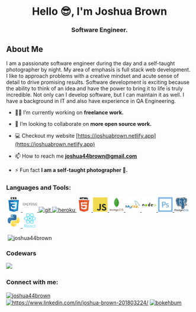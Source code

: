 <h1 align="center">Hello 😎, I'm Joshua Brown</h1>
<h3 align="center">Software Engineer.</h3>

<h2 align="left">About Me</h2>
<p>I am a passionate software engineer during the day and a self-taught photographer by night. My area of emphasis is full stack web development. I like to approach problems with a creative mindset and acute sense of detail to drive promising results. Software development is exciting because the ability to think of an idea and have the power to bring it to life is truly incredible. Not only can I develop software, but I can maintain it as well. I have a background in IT and also have experience in QA Engineering.</p>

- 👨‍💻 I’m currently working on **freelance work.**

- 🤝 I’m looking to collaborate on **more open source work.**

- 💻 Checkout my website [https://joshuabrown.netlify.app](https://joshuabrown.netlify.app)

- 📫 How to reach me **joshua44brown@gmail.com**

- ⚡ Fun fact **I am a self-taught photographer 📸.**


<h3 align="left">Languages and Tools:</h3>
<p align="left"> <a href="https://www.w3schools.com/css/" target="_blank" rel="noreferrer"> <img src="https://raw.githubusercontent.com/devicons/devicon/master/icons/css3/css3-original-wordmark.svg" alt="css3" width="40" height="40"/> </a> <a href="https://expressjs.com" target="_blank" rel="noreferrer"> <img src="https://raw.githubusercontent.com/devicons/devicon/master/icons/express/express-original-wordmark.svg" alt="express" width="40" height="40"/> </a> <a href="https://git-scm.com/" target="_blank" rel="noreferrer"> <img src="https://www.vectorlogo.zone/logos/git-scm/git-scm-icon.svg" alt="git" width="40" height="40"/> </a> <a href="https://heroku.com" target="_blank" rel="noreferrer"> <img src="https://www.vectorlogo.zone/logos/heroku/heroku-icon.svg" alt="heroku" width="40" height="40"/> </a> <a href="https://www.w3.org/html/" target="_blank" rel="noreferrer"> <img src="https://raw.githubusercontent.com/devicons/devicon/master/icons/html5/html5-original-wordmark.svg" alt="html5" width="40" height="40"/> </a> <a href="https://developer.mozilla.org/en-US/docs/Web/JavaScript" target="_blank" rel="noreferrer"> <img src="https://raw.githubusercontent.com/devicons/devicon/master/icons/javascript/javascript-original.svg" alt="javascript" width="40" height="40"/> </a> <a href="https://www.mongodb.com/" target="_blank" rel="noreferrer"> <img src="https://raw.githubusercontent.com/devicons/devicon/master/icons/mongodb/mongodb-original-wordmark.svg" alt="mongodb" width="40" height="40"/> </a> <a href="https://www.mysql.com/" target="_blank" rel="noreferrer"> <img src="https://raw.githubusercontent.com/devicons/devicon/master/icons/mysql/mysql-original-wordmark.svg" alt="mysql" width="40" height="40"/> </a> <a href="https://nodejs.org" target="_blank" rel="noreferrer"> <img src="https://raw.githubusercontent.com/devicons/devicon/master/icons/nodejs/nodejs-original-wordmark.svg" alt="nodejs" width="40" height="40"/> </a> <a href="https://www.photoshop.com/en" target="_blank" rel="noreferrer"> <img src="https://raw.githubusercontent.com/devicons/devicon/master/icons/photoshop/photoshop-line.svg" alt="photoshop" width="40" height="40"/> </a> <a href="https://www.postgresql.org" target="_blank" rel="noreferrer"> <img src="https://raw.githubusercontent.com/devicons/devicon/master/icons/postgresql/postgresql-original-wordmark.svg" alt="postgresql" width="40" height="40"/> </a> <a href="https://www.python.org" target="_blank" rel="noreferrer"> <img src="https://raw.githubusercontent.com/devicons/devicon/master/icons/python/python-original.svg" alt="python" width="40" height="40"/> </a> <a href="https://reactjs.org/" target="_blank" rel="noreferrer"> <img src="https://raw.githubusercontent.com/devicons/devicon/master/icons/react/react-original-wordmark.svg" alt="react" width="40" height="40"/> </a> </p>


<p>&nbsp;<img align="center" src="https://github-readme-stats.vercel.app/api?username=joshua44brown&show_icons=true&theme=tokyonight&title_color=874efe&text_color=00c7fc&locale=en" alt="joshua44brown" /></p>

<h3 align="left">Codewars</h3>
<p align="left" dir="auto">
  <a href="https://www.codewars.com/users/joshua44brown" rel="nofollow"><img src="https://www.codewars.com/users/joshua44brown/badges/large" style="max-width: 100%;"></a>
</p>

<h3 align="left">Connect with me:</h3>
<p align="left">
<a href="https://twitter.com/joshua44brown" target="blank"><img align="center" src="https://raw.githubusercontent.com/rahuldkjain/github-profile-readme-generator/master/src/images/icons/Social/twitter.svg" alt="joshua44brown" height="30" width="40" /></a>
<a href="https://linkedin.com/in/https://www.linkedin.com/in/joshua-brown-201803224/" target="blank"><img align="center" src="https://raw.githubusercontent.com/rahuldkjain/github-profile-readme-generator/master/src/images/icons/Social/linked-in-alt.svg" alt="https://www.linkedin.com/in/joshua-brown-201803224/" height="30" width="40" /></a>
<a href="https://instagram.com/bokehbum" target="blank"><img align="center" src="https://raw.githubusercontent.com/rahuldkjain/github-profile-readme-generator/master/src/images/icons/Social/instagram.svg" alt="bokehbum" height="30" width="40" /></a>
</p>
